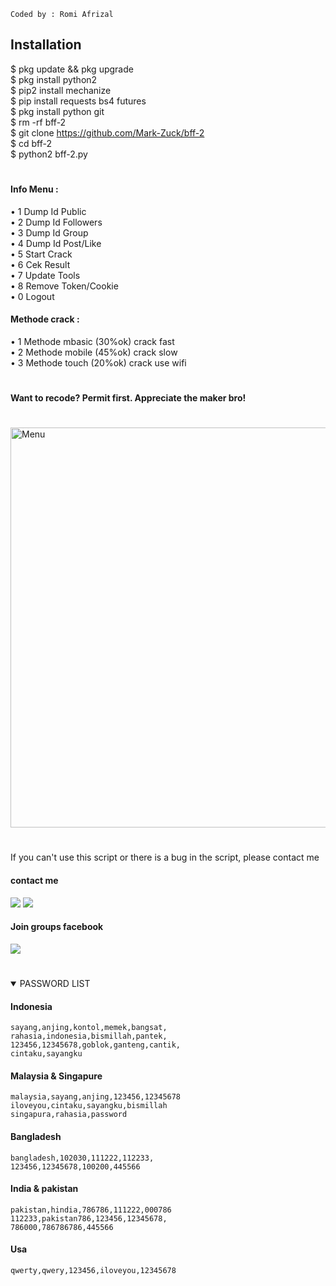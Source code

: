 ````
Coded by : Romi Afrizal
````
## Installation
$ pkg update && pkg upgrade <br>
$ pkg install python2 <br>
$ pip2 install mechanize <br>
$ pip install requests bs4 futures <br>
$ pkg install python git <br>
$ rm -rf bff-2 <br>
$ git clone https://github.com/Mark-Zuck/bff-2 <br>
$ cd bff-2 <br>
$ python2 bff-2.py
#
#### Info Menu :<br>
• 1 Dump Id Public<br>
• 2 Dump Id Followers<br>
• 3 Dump Id Group<br>
• 4 Dump Id Post/Like<br>
• 5 Start Crack<br>
• 6 Cek Result<br>
• 7 Update Tools<br>
• 8 Remove Token/Cookie<br>
• 0 Logout<br>
#### Methode crack :
• 1 Methode mbasic (30%ok) crack fast<br>
• 2 Methode mobile (45%ok) crack slow<br>
• 3 Methode touch  (20%ok) crack use wifi<br>
#
#### Want to recode? Permit first. Appreciate the maker bro!
#
<img src="https://github.com/Mark-Zuck/bff-2/blob/main/rom/20210426_092630.jpg" width="640" title="Menu" alt="Menu">

#
If you can't use this script or there is a bug in the script, please contact me
#### contact me
[![](https://img.shields.io/badge/Facebook-blue?logo=Facebook&logoColor=blue&labelColor=white)](https://www.facebook.com/100002461344178)
[![](https://img.shields.io/badge/Whatsapp-CHAT-red?logo=Whatsapp&logoColor=Brightgreen&labelColor=white)](https://wa.me/6282371648186?text=Asalamualaikum+bang)
#### Join groups facebook
[![](https://img.shields.io/badge/Groups-blue?logo=Facebook&logoColor=blue&labelColor=white)](https://www.facebook.com/310605552656196)
#

<details open> 
<summary> PASSWORD LIST </summary>

#### Indonesia
````
sayang,anjing,kontol,memek,bangsat,
rahasia,indonesia,bismillah,pantek,
123456,12345678,goblok,ganteng,cantik,
cintaku,sayangku
````
#### Malaysia & Singapure
````
malaysia,sayang,anjing,123456,12345678
iloveyou,cintaku,sayangku,bismillah
singapura,rahasia,password
````
#### Bangladesh
````
bangladesh,102030,111222,112233,
123456,12345678,100200,445566
````
#### India & pakistan
````
pakistan,hindia,786786,111222,000786
112233,pakistan786,123456,12345678,
786000,786786786,445566
````
#### Usa
````
qwerty,qwery,123456,iloveyou,12345678
````
#




